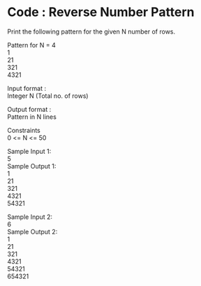 # Code : Reverse Number Pattern


Print the following pattern for the given N number of rows.         

Pattern for N = 4         
1           
21         
321         
4321        

Input format :     
Integer N (Total no. of rows)        

Output format :        
Pattern in N lines      

Constraints      
0 <= N <= 50        

Sample Input 1:       
5         
Sample Output 1:       
1       
21        
321            
4321         
54321          

Sample Input 2:        
6        
Sample Output 2:         
1         
21         
321        
4321         
54321       
654321      

